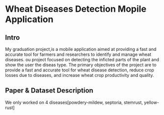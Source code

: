 # Wheat Diseases Detection Mopile Application

## Intro

My graduation project,is a mobile application aimed at providing a fast and accurate tool for farmers and researchers to identify and manage wheat diseases.
ou project focused on detecting the inficted parts of the plant and show the user the diseas type.
The primary objectives of the project are to provide a fast and accurate tool for wheat disease detection, reduce crop losses due to diseases, and increase wheat crop productivity and quality.

## Paper & Dataset Description

We only worked on 4 diseases[powdery-mildew, septoria, stemrust, yellow-rust]


